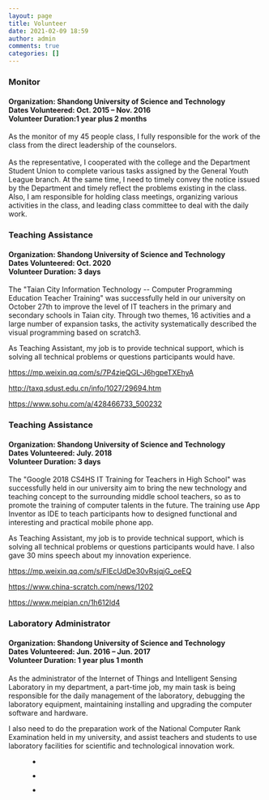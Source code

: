 ```yaml
---
layout: page
title: Volunteer
date: 2021-02-09 18:59
author: admin
comments: true
categories: []
---
```

<!-- wp:heading {"level":3} -->
<h3><strong>Monitor</strong></h3>
<!-- /wp:heading -->

<!-- wp:heading {"level":4} -->
<h4>Organization: Shandong University of Science and Technology<br>Dates Volunteered: Oct. 2015 – Nov. 2016<br>Volunteer Duration:1 year plus 2 months</h4>
<!-- /wp:heading -->

<!-- wp:paragraph -->
<p>As the monitor of my 45 people class, I fully responsible for the work of the class from the direct leadership of the counselors.<br><br>As the representative, I cooperated with the college and the Department Student Union to complete various tasks assigned by the General Youth League branch. At the same time, I need to timely convey the notice issued by the Department and timely reflect the problems existing in the class. Also, I am responsible for holding class meetings, organizing various activities in the class, and leading class committee to deal with the daily work.</p>
<!-- /wp:paragraph -->

<!-- wp:heading {"level":3} -->
<h3><strong>Teaching Assistance</strong></h3>
<!-- /wp:heading -->

<!-- wp:heading {"level":4} -->
<h4>Organization: Shandong University of Science and Technology<br>Dates Volunteered: Oct. 2020<br>Volunteer Duration: 3 days</h4>
<!-- /wp:heading -->

<!-- wp:paragraph -->
<p>The "Taian City Information Technology -- Computer Programming Education Teacher Training" was successfully held in our university on October 27th to improve the level of IT teachers in the primary and secondary schools in Taian city. Through two themes, 16 activities and a large number of expansion tasks, the activity systematically described the visual programming based on scratch3.</p>
<!-- /wp:paragraph -->

<!-- wp:paragraph -->
<p>As Teaching Assistant, my job is to provide technical support, which is solving all technical problems or questions participants would have.</p>
<!-- /wp:paragraph -->

<!-- wp:paragraph -->
<p><a href="https://mp.weixin.qq.com/s/7P4zieQGL-J6hgpeTXEhyA">https://mp.weixin.qq.com/s/7P4zieQGL-J6hgpeTXEhyA</a></p>
<!-- /wp:paragraph -->

<!-- wp:paragraph -->
<p><a href="http://taxq.sdust.edu.cn/info/1027/29694.htm">http://taxq.sdust.edu.cn/info/1027/29694.htm</a></p>
<!-- /wp:paragraph -->

<!-- wp:paragraph -->
<p><a href="https://www.sohu.com/a/428466733_500232">https://www.sohu.com/a/428466733_500232</a></p>
<!-- /wp:paragraph -->

<!-- wp:heading {"level":3} -->
<h3><strong>Teaching Assistance</strong></h3>
<!-- /wp:heading -->

<!-- wp:heading {"level":4} -->
<h4 id="block-8fed4229-5e5d-409a-861e-aa01579a2fd7">Organization: Shandong University of Science and Technology<br>Dates Volunteered: July. 2018<br>Volunteer Duration: 3 days</h4>
<!-- /wp:heading -->

<!-- wp:paragraph -->
<p>The "Google 2018 CS4HS IT Training for Teachers in High School" was successfully held in our university aim to bring the new technology and teaching concept to the surrounding middle school teachers, so as to promote the training of computer talents in the future. The training use App Inventor as IDE to teach participants how to designed functional and interesting and practical mobile phone app.</p>
<!-- /wp:paragraph -->

<!-- wp:paragraph -->
<p>As Teaching Assistant, my job is to provide technical support, which is solving all technical problems or questions participants would have. I also gave 30 mins speech about my innovation experience.</p>
<!-- /wp:paragraph -->

<!-- wp:paragraph -->
<p><a href="https://mp.weixin.qq.com/s/FIEcUdDe30vRsjqjG_oeEQ">https://mp.weixin.qq.com/s/FIEcUdDe30vRsjqjG_oeEQ</a></p>
<!-- /wp:paragraph -->

<!-- wp:paragraph -->
<p><a href="https://www.china-scratch.com/news/1202">https://www.china-scratch.com/news/1202</a></p>
<!-- /wp:paragraph -->

<!-- wp:paragraph -->
<p><a href="https://www.meipian.cn/1h612ld4">https://www.meipian.cn/1h612ld4</a></p>
<!-- /wp:paragraph -->

<!-- wp:heading {"level":3} -->
<h3><strong>Laboratory Administrator</strong></h3>
<!-- /wp:heading -->

<!-- wp:heading {"level":4} -->
<h4>Organization: Shandong University of Science and Technology<br>Dates Volunteered: Jun. 2016 – Jun. 2017<br>Volunteer Duration: 1 year plus 1 month</h4>
<!-- /wp:heading -->

<!-- wp:paragraph -->
<p>As the administrator of the Internet of Things and Intelligent Sensing Laboratory in my department, a part-time job, my main task is being responsible for the daily management of the laboratory, debugging the laboratory equipment, maintaining installing and upgrading the computer software and hardware.</p>
<!-- /wp:paragraph -->

<!-- wp:paragraph -->
<p>I also need to do the preparation work of the National Computer Rank Examination held in my university, and assist teachers and students to use laboratory facilities for scientific and technological innovation work.</p>
<!-- /wp:paragraph -->

<!-- wp:gallery {"ids":[368,369,370],"linkTo":"none"} -->
<figure class="wp-block-gallery columns-3 is-cropped"><ul class="blocks-gallery-grid"><li class="blocks-gallery-item"><figure><img src="http://donghao.tech/wp-content/uploads/2021/01/物联网与智能传感实验室-1024x768.jpg" alt="" data-id="368" data-full-url="http://donghao.tech/wp-content/uploads/2021/01/物联网与智能传感实验室-scaled.jpg" data-link="http://donghao.tech/laboratory-administrator/%e7%89%a9%e8%81%94%e7%bd%91%e4%b8%8e%e6%99%ba%e8%83%bd%e4%bc%a0%e6%84%9f%e5%ae%9e%e9%aa%8c%e5%ae%a4/" class="wp-image-368"/></figure></li><li class="blocks-gallery-item"><figure><img src="http://donghao.tech/wp-content/uploads/2021/01/物联网实验箱-1024x768.jpg" alt="" data-id="369" data-full-url="http://donghao.tech/wp-content/uploads/2021/01/物联网实验箱-scaled.jpg" data-link="http://donghao.tech/laboratory-administrator/%e7%89%a9%e8%81%94%e7%bd%91%e5%ae%9e%e9%aa%8c%e7%ae%b1/" class="wp-image-369"/></figure></li><li class="blocks-gallery-item"><figure><img src="http://donghao.tech/wp-content/uploads/2021/01/单片机实验箱-1024x768.jpg" alt="" data-id="370" data-full-url="http://donghao.tech/wp-content/uploads/2021/01/单片机实验箱-scaled.jpg" data-link="http://donghao.tech/laboratory-administrator/%e5%8d%95%e7%89%87%e6%9c%ba%e5%ae%9e%e9%aa%8c%e7%ae%b1/" class="wp-image-370"/></figure></li></ul></figure>
<!-- /wp:gallery -->
